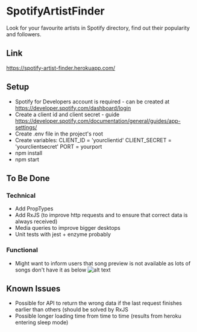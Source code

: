 # SpotifyArtistFinder
Look for your favourite artists in Spotify directory, find out their popularity and followers.

## Link
https://spotify-artist-finder.herokuapp.com/

## Setup
- Spotify for Developers account is required - can be created at https://developer.spotify.com/dashboard/login
- Create a client id and client secret - guide https://developer.spotify.com/documentation/general/guides/app-settings/
- Create .env file in the project's root
- Create variables: 
CLIENT_ID = 'yourclientid'
CLIENT_SECRET = 'yourclientsecret'
PORT = yourport
- npm install
- npm start

## To Be Done
### Technical
- Add PropTypes
- Add RxJS (to improve http requests and to ensure that correct data is always received)
- Media queries to improve bigger desktops
- Unit tests with jest + enzyme probably

### Functional
- Might want to inform users that song preview is not available as lots of songs don't have it as below
![alt text](https://i.imgur.com/wkdamEz.png)

## Known Issues
- Possible for API to return the wrong data if the last request finishes earlier than others (should be solved by RxJS
- Possible longer loading time from time to time (results from heroku entering sleep mode)
